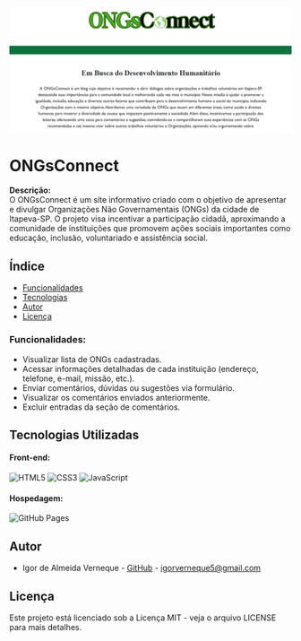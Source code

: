 ![Imagem de capa](img/ongsconnect.jpg)

# ONGsConnect

**Descrição:**  
O ONGsConnect é um site informativo criado com o objetivo de apresentar e divulgar Organizações Não Governamentais (ONGs) da cidade de Itapeva-SP. O projeto visa incentivar a participação cidadã, aproximando a comunidade de instituições que promovem ações sociais importantes como educação, inclusão, voluntariado e assistência social.

## Índice
* [Funcionalidades](#funcionalidades)
* [Tecnologias](#tecnologias-utilizadas)
* [Autor](#autor)
* [Licença](#licença)

### Funcionalidades:
* Visualizar lista de ONGs cadastradas.
* Acessar informações detalhadas de cada instituição (endereço, telefone, e-mail, missão, etc.).
* Enviar comentários, dúvidas ou sugestões via formulário.
* Visualizar os comentários enviados anteriormente.
* Excluir entradas da seção de comentários.

## Tecnologias Utilizadas

#### Front-end:
![HTML5](https://img.shields.io/badge/HTML5-E34F26?style=for-the-badge&logo=html5&logoColor=white)
![CSS3](https://img.shields.io/badge/CSS3-1572B6?style=for-the-badge&logo=css3&logoColor=white)
![JavaScript](https://img.shields.io/badge/JavaScript-323330?style=for-the-badge&logo=javascript&logoColor=F7DF1E)

#### Hospedagem:
![GitHub Pages](https://img.shields.io/badge/GitHub%20Pages-121013?style=for-the-badge&logo=github&logoColor=white)

## Autor
* Igor de Almeida Verneque - [GitHub](https://github.com/IgorVernequeDev) - igorverneque5@gmail.com

## Licença
Este projeto está licenciado sob a Licença MIT - veja o arquivo LICENSE para mais detalhes.

